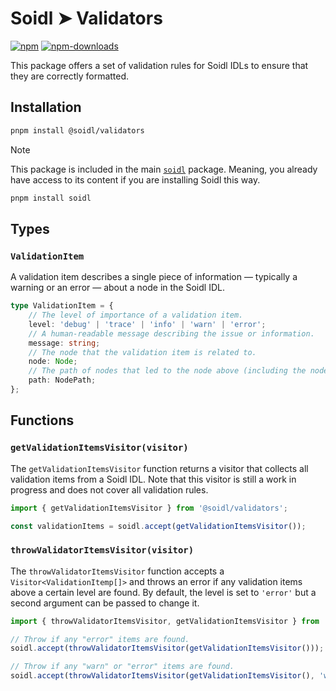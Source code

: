 # Soidl ➤ Validators

[![npm][npm-image]][npm-url]
[![npm-downloads][npm-downloads-image]][npm-url]

[npm-downloads-image]: https://img.shields.io/npm/dm/@soidl/validators.svg?style=flat
[npm-image]: https://img.shields.io/npm/v/@soidl/validators.svg?style=flat&label=%40soidl%2Fvalidators
[npm-url]: https://www.npmjs.com/package/@soidl/validators

This package offers a set of validation rules for Soidl IDLs to ensure that they are correctly formatted.

## Installation

```sh
pnpm install @soidl/validators
```

> [!NOTE]
> This package is included in the main [`soidl`](../library) package. Meaning, you already have access to its content if you are installing Soidl this way.
>
> ```sh
> pnpm install soidl
> ```

## Types

### `ValidationItem`

A validation item describes a single piece of information — typically a warning or an error — about a node in the Soidl IDL.

```ts
type ValidationItem = {
    // The level of importance of a validation item.
    level: 'debug' | 'trace' | 'info' | 'warn' | 'error';
    // A human-readable message describing the issue or information.
    message: string;
    // The node that the validation item is related to.
    node: Node;
    // The path of nodes that led to the node above (including the node itself).
    path: NodePath;
};
```

## Functions

### `getValidationItemsVisitor(visitor)`

The `getValidationItemsVisitor` function returns a visitor that collects all validation items from a Soidl IDL. Note that this visitor is still a work in progress and does not cover all validation rules.

```ts
import { getValidationItemsVisitor } from '@soidl/validators';

const validationItems = soidl.accept(getValidationItemsVisitor());
```

### `throwValidatorItemsVisitor(visitor)`

The `throwValidatorItemsVisitor` function accepts a `Visitor<ValidationItemp[]>` and throws an error if any validation items above a certain level are found. By default, the level is set to `'error'` but a second argument can be passed to change it.

```ts
import { throwValidatorItemsVisitor, getValidationItemsVisitor } from '@soidl/validators';

// Throw if any "error" items are found.
soidl.accept(throwValidatorItemsVisitor(getValidationItemsVisitor()));

// Throw if any "warn" or "error" items are found.
soidl.accept(throwValidatorItemsVisitor(getValidationItemsVisitor(), 'warn'));
```
